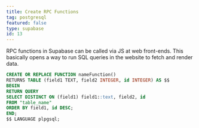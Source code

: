 ```yaml
---
title: Create RPC Functions
tag: postgresql
featured: false
type: supabase
id: 13
---
```


RPC functions in Supabase can be called via JS at web front-ends. This basically opens a way to run SQL queries in the website to fetch and render data.

```sql
CREATE OR REPLACE FUNCTION nameFunction()
RETURNS TABLE (field1 TEXT, field2 INTEGER, id INTEGER) AS $$
BEGIN
RETURN QUERY
SELECT DISTINCT ON (field1) field1::text, field2, id
FROM "table_name"
ORDER BY field1, id DESC;
END;
$$ LANGUAGE plpgsql;
```

